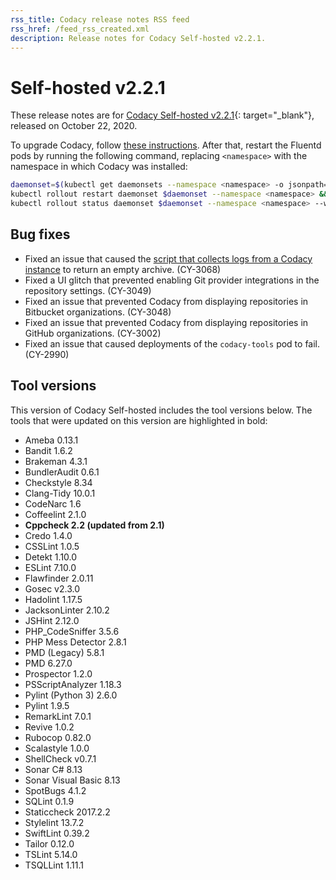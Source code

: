 ```yaml
---
rss_title: Codacy release notes RSS feed
rss_href: /feed_rss_created.xml
description: Release notes for Codacy Self-hosted v2.2.1.
---
```


# Self-hosted v2.2.1

These release notes are for [Codacy Self-hosted v2.2.1](https://github.com/codacy/chart/releases/tag/2.2.1){: target="_blank"}, released on October 22, 2020.

To upgrade Codacy, follow [these instructions](../../chart/maintenance/upgrade.md). After that, restart the Fluentd pods by running the following command, replacing `<namespace>` with the namespace in which Codacy was installed:

```bash
daemonset=$(kubectl get daemonsets --namespace <namespace> -o jsonpath='{.items[*].metadata.name}') && \
kubectl rollout restart daemonset $daemonset --namespace <namespace> && \
kubectl rollout status daemonset $daemonset --namespace <namespace> --watch
```

## Bug fixes

-   Fixed an issue that caused the [script that collects logs from a Codacy instance](../../chart/troubleshoot/logs-collect.md) to return an empty archive. (CY-3068)
-   Fixed a UI glitch that prevented enabling Git provider integrations in the repository settings. (CY-3049)
-   Fixed an issue that prevented Codacy from displaying repositories in Bitbucket organizations. (CY-3048)
-   Fixed an issue that prevented Codacy from displaying repositories in GitHub organizations. (CY-3002)
-   Fixed an issue that caused deployments of the `codacy-tools` pod to fail. (CY-2990)

## Tool versions

This version of Codacy Self-hosted includes the tool versions below. The tools that were updated on this version are highlighted in bold:

-   Ameba 0.13.1
-   Bandit 1.6.2
-   Brakeman 4.3.1
-   BundlerAudit 0.6.1
-   Checkstyle 8.34
-   Clang-Tidy 10.0.1
-   CodeNarc 1.6
-   Coffeelint 2.1.0
-   **Cppcheck 2.2 (updated from 2.1)**
-   Credo 1.4.0
-   CSSLint 1.0.5
-   Detekt 1.10.0
-   ESLint 7.10.0
-   Flawfinder 2.0.11
-   Gosec v2.3.0
-   Hadolint 1.17.5
-   JacksonLinter 2.10.2
-   JSHint 2.12.0
-   PHP_CodeSniffer 3.5.6
-   PHP Mess Detector 2.8.1
-   PMD (Legacy) 5.8.1
-   PMD 6.27.0
-   Prospector 1.2.0
-   PSScriptAnalyzer 1.18.3
-   Pylint (Python 3) 2.6.0
-   Pylint 1.9.5
-   RemarkLint 7.0.1
-   Revive 1.0.2
-   Rubocop 0.82.0
-   Scalastyle 1.0.0
-   ShellCheck v0.7.1
-   Sonar C# 8.13
-   Sonar Visual Basic 8.13
-   SpotBugs 4.1.2
-   SQLint 0.1.9
-   Staticcheck 2017.2.2
-   Stylelint 13.7.2
-   SwiftLint 0.39.2
-   Tailor 0.12.0
-   TSLint 5.14.0
-   TSQLLint 1.11.1
